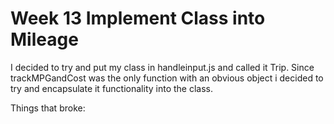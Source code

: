 # Week 13 Implement Class into Mileage

I decided to try and put my class in handleinput.js and called it Trip. Since trackMPGandCost was the only function with an obvious object i decided to try and encapsulate it functionality into the class.

Things that broke:

